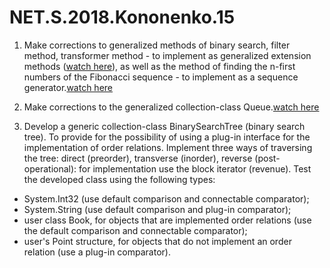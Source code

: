 # NET.S.2018.Kononenko.15

1. Make corrections to generalized methods of binary search, filter method, transformer method - to implement as generalized extension methods ([watch here](https://github.com/AlexanderKononenko210b/NET.S.2018.Kononenko.01.git)), as well as the method of finding the n-first numbers of the Fibonacci sequence - to implement as a sequence generator.[watch here](https://github.com/AlexanderKononenko210b/NET.S.2018.Kononenko.14.git)

2. Make corrections to the generalized collection-class Queue.[watch here](https://github.com/AlexanderKononenko210b/NET.S.2018.Kononenko.14.git)

3. Develop a generic collection-class BinarySearchTree (binary search tree). To provide for the possibility of using a plug-in interface for the implementation of order relations. Implement three ways of traversing the tree: direct (preorder), transverse (inorder), reverse (post-operational): for implementation use the block iterator (revenue). Test the developed class using the following types:
- System.Int32 (use default comparison and connectable comparator);
- System.String (use default comparison and plug-in comparator);
- user class Book, for objects that are implemented order relations (use the default comparison and connectable comparator);
- user's Point structure, for objects that do not implement an order relation (use a plug-in comparator).
